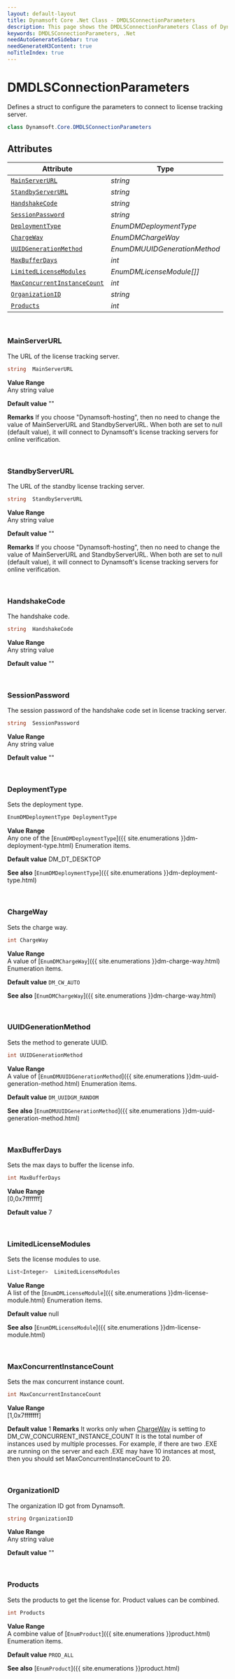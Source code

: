 ```yaml
---
layout: default-layout
title: Dynamsoft Core .Net Class - DMDLSConnectionParameters
description: This page shows the DMDLSConnectionParameters Class of Dynamsoft Core for .Net Language.
keywords: DMDLSConnectionParameters, .Net
needAutoGenerateSidebar: true
needGenerateH3Content: true
noTitleIndex: true
---
```



# DMDLSConnectionParameters
Defines a struct to configure the parameters to connect to license tracking server.  

```csharp
class Dynamsoft.Core.DMDLSConnectionParameters
```   

## Attributes
    
| Attribute | Type |
|---------- | ---- |
| [`MainServerURL`](#mainserverurl) | *string* |
| [`StandbyServerURL`](#standbyserverurl) | *string* |
| [`HandshakeCode`](#handshakecode) | *string* |
| [`SessionPassword`](#sessionpassword) | *string* |
| [`DeploymentType`](#deploymenttype) | *EnumDMDeploymentType* |
| [`ChargeWay`](#chargeway) | *EnumDMChargeWay* |
| [`UUIDGenerationMethod`](#uuidgenerationmethod) | *EnumDMUUIDGenerationMethod* |
| [`MaxBufferDays`](#maxbufferdays) | *int* |
| [`LimitedLicenseModules`](#limitedlicensemodules) | *EnumDMLicenseModule\[\]]* |
| [`MaxConcurrentInstanceCount`](#maxconcurrentinstancecount) | *int* |
| [`OrganizationID`](#organizationid) | *string* |
| [`Products`](#products) | *int* |


&nbsp;

### MainServerURL
The URL of the license tracking server.
```csharp
string  MainServerURL
```
**Value Range**   
    Any string value   
      
**Default value**
    ""

**Remarks** 
    If you choose "Dynamsoft-hosting", then no need to change the value of MainServerURL and StandbyServerURL. When both are set to null (default value), it will connect to Dynamsoft's license tracking servers for online verification.   


&nbsp;

### StandbyServerURL
The URL of the standby license tracking server.
```csharp
string  StandbyServerURL
```
**Value Range**   
    Any string value   
      
**Default value**
    ""

**Remarks** 
    If you choose "Dynamsoft-hosting", then no need to change the value of MainServerURL and StandbyServerURL. When both are set to null (default value), it will connect to Dynamsoft's license tracking servers for online verification.   


&nbsp;

### HandshakeCode
The handshake code.
```csharp
string  HandshakeCode
```
**Value Range**   
    Any string value   
      
**Default value**
    ""

&nbsp;

### SessionPassword
The session password of the handshake code set in license tracking server.
```csharp
string  SessionPassword
```
**Value Range**   
    Any string value   
      
**Default value**
    ""

&nbsp;

### DeploymentType

Sets the deployment type.

```csharp
EnumDMDeploymentType DeploymentType
```

**Value Range**   
    Any one of the [`EnumDMDeploymentType`]({{ site.enumerations }}dm-deployment-type.html) Enumeration items.   
      
**Default value**
    DM_DT_DESKTOP   
    
**See also**
    [`EnumDMDeploymentType`]({{ site.enumerations }}dm-deployment-type.html)    

&nbsp;

### ChargeWay
Sets the charge way.
```csharp
int ChargeWay
```
**Value Range**   
    A value of [`EnumDMChargeWay`]({{ site.enumerations }}dm-charge-way.html) Enumeration items.
      
**Default value**
    `DM_CW_AUTO`
    
**See also**
    [`EnumDMChargeWay`]({{ site.enumerations }}dm-charge-way.html)
      

&nbsp;

### UUIDGenerationMethod
Sets the method to generate UUID.
```csharp
int UUIDGenerationMethod
```
**Value Range**   
    A value of [`EnumDMUUIDGenerationMethod`]({{ site.enumerations }}dm-uuid-generation-method.html) Enumeration items.
      
**Default value**
    `DM_UUIDGM_RANDOM`
    
**See also**
    [`EnumDMUUIDGenerationMethod`]({{ site.enumerations }}dm-uuid-generation-method.html)
      

&nbsp;

### MaxBufferDays
Sets the max days to buffer the license info.
```csharp
int MaxBufferDays
```
**Value Range**   
    [0,0x7fffffff]   
      
**Default value**
    7

&nbsp;

### LimitedLicenseModules
Sets the license modules to use.
```csharp
List<Integer>  LimitedLicenseModules
```
**Value Range**   
    A list of the [`EnumDMLicenseModule`]({{ site.enumerations }}dm-license-module.html) Enumeration items.   
      
**Default value**
    null
    
**See also**
    [`EnumDMLicenseModule`]({{ site.enumerations }}dm-license-module.html)    
      

&nbsp;

### MaxConcurrentInstanceCount
Sets the max concurrent instance count.
```csharp
int MaxConcurrentInstanceCount
```
**Value Range**   
    [1,0x7fffffff]   
      
**Default value**
    1
**Remarks** 
    It works only when [ChargeWay](#chargeway) is setting to DM_CW_CONCURRENT_INSTANCE_COUNT
    It is the total number of instances used by multiple processes. For example, if there are two .EXE are running on the server and each .EXE may have 10 instances at most, then you should set MaxConcurrentInstanceCount to 20.

&nbsp;

### OrganizationID
The organization ID got from Dynamsoft.
```csharp
string OrganizationID
```
**Value Range**   
    Any string value   
      
**Default value**
    ""

&nbsp;

### Products
Sets the products to get the license for. Product values can be combined.
```csharp
int Products
```
**Value Range**   
    A combine value of [`EnumProduct`]({{ site.enumerations }}product.html) Enumeration items.
      
**Default value**
    `PROD_ALL`
    
**See also**
    [`EnumProduct`]({{ site.enumerations }}product.html)